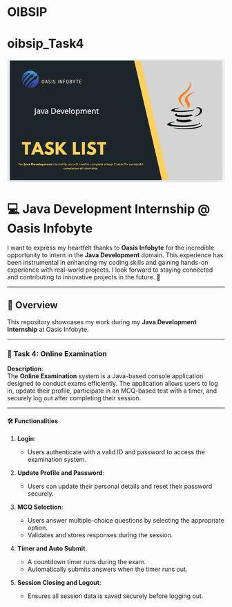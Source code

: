 # OIBSIP 


# oibsip_Task4


![image alt](https://github.com/DhanashriPatil11/OIBSIP/blob/a2ef7494237af6adbccd50f710fe8614e52e484c/Screenshot%202024-12-10%20103934.png)


# 💻 Java Development Internship @ Oasis Infobyte  

I want to express my heartfelt thanks to **Oasis Infobyte** for the incredible opportunity to intern in the **Java Development** domain. This experience has been instrumental in enhancing my coding skills and gaining hands-on experience with real-world projects. I look forward to staying connected and contributing to innovative projects in the future. 🙏  

---

## 📝 Overview  

This repository showcases my work during my **Java Development Internship** at Oasis Infobyte.

---

### 📝 Task 4: Online Examination  

**Description**:  
The **Online Examination** system is a Java-based console application designed to conduct exams efficiently. The application allows users to log in, update their profile, participate in an MCQ-based test with a timer, and securely log out after completing their session.  

---

#### 🛠️ Functionalities  

1. **Login**:  
   - Users authenticate with a valid ID and password to access the examination system.  

2. **Update Profile and Password**:  
   - Users can update their personal details and reset their password securely.  

3. **MCQ Selection**:  
   - Users answer multiple-choice questions by selecting the appropriate option.  
   - Validates and stores responses during the session.  

4. **Timer and Auto Submit**:  
   - A countdown timer runs during the exam.  
   - Automatically submits answers when the timer runs out.  

5. **Session Closing and Logout**:  
   - Ensures all session data is saved securely before logging out.  

